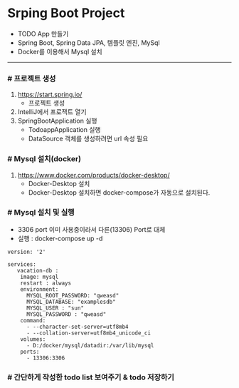 # Srping Boot Project
- TODO App 만들기
- Spring Boot, Spring Data JPA, 템플릿 엔진, MySql
- Docker를 이용해서 Mysql 설치
---

### # 프로젝트 생성
1) https://start.spring.io/ 
   - 프로젝트 생성
2) IntelliJ에서 프로잭트 열기
3) SpringBootApplication 실행
   - TodoappApplication 실행
   - DataSource 객체를 생성하려면 url 속성 필요


### # Mysql 설치(docker)

1) https://www.docker.com/products/docker-desktop/
   - Docker-Desktop 설치
   - Docker-Desktop 설치하면 docker-compose가 자동으로 설치된다.

### # Mysql 설치 및 실행
   - 3306 port 이미 사용중이라서 다른(13306) Port로 대체
   - 실행 : docker-compose up -d
```
version: '2'

services:
   vacation-db :
    image: mysql
    restart : always
    environment:
      MYSQL_ROOT_PASSWORD: "qweasd" 
      MYSQL_DATABASE: "examplesdb"
      MYSQL_USER : "sun"
      MYSQL_PASSWORD : "qweasd"   
    command:
      - --character-set-server=utf8mb4
      - --collation-server=utf8mb4_unicode_ci  
    volumes:
      - D:/docker/mysql/datadir:/var/lib/mysql      
    ports:
      - 13306:3306  
```

### # 간단하게 작성한 todo list 보여주기 & todo 저장하기

